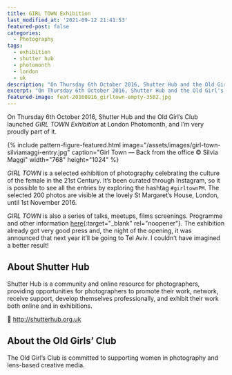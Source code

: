 ```yaml
---
title: GIRL TOWN Exhibition
last_modified_at: '2021-09-12 21:41:53'
featured-post: false
categories:
  - Photography
tags:
  - exhibition
  - shutter hub
  - photomonth
  - london
  - uk
description: "On Thursday 6th October 2016, Shutter Hub and the Old Girl's Club launched GIRL TOWN at London Photomonth, and I'm proudly part of it."
excerpt: "On Thursday 6th October 2016, Shutter Hub and the Old Girl's Club launched GIRL TOWN at London Photomonth, and I'm proudly part of it."
featured-image: feat-20160916_girltown-empty-3502.jpg
---
```

<p class="lead">On Thursday 6th October 2016, Shutter Hub and the Old Girl’s Club launched <em>GIRL TOWN Exhibition</em> at London Photomonth, and I’m very proudly part of it.</p>

{% include pattern-figure-featured.html image="/assets/images/girl-town-silviamaggi-entry.jpg" caption="Girl Town — Back from the office &copy; Silvia Maggi" width="768" height="1024" %}

_GIRL TOWN_ is a selected exhibition of photography celebrating the culture of the female in the 21st Century. It’s been curated through Instagram, so it is possible to see all the entries by exploring the hashtag `#girltownPM`. The selected 200 photos are visible at the lovely St Margaret’s House, London, until 1st November 2016.

_GIRL TOWN_ is also a series of talks, meetups, films screenings. Programme and other information [here](http://shutterhub.org.uk/blog/girltownpm){:target="_blank" rel="noopener"}. The exhibition already got very good press and, the night of the opening, it was announced that next year it’ll be going to Tel Aviv. I couldn’t have imagined a better result!

## About Shutter Hub

Shutter Hub is a community and online resource for photographers, providing opportunities for photographers to promote their work, network, receive support, develop themselves professionally, and exhibit their work both online and in exhibitions.

<p class="detached">🔗 <a href="http://shutterhub.org.uk" target="_blank" rel="noopener">http://shutterhub.org.uk</a></p>

## About the Old Girls’ Club

The Old Girl’s Club is committed to supporting women in photography and lens-based creative media.
